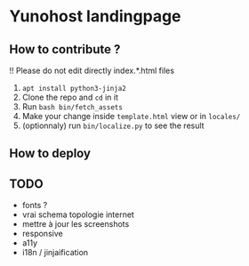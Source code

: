 # Yunohost landingpage

## How to contribute ?
!! Please do not edit directly index.*.html files

1. `apt install python3-jinja2`
1. Clone the repo and `cd` in it
2. Run `bash bin/fetch_assets`
3. Make your change inside `template.html` view or in `locales/`
4. (optionnaly) run `bin/localize.py` to see the result

## How to deploy

## TODO
- fonts ?
- vrai schema topologie internet
- mettre à jour les screenshots
- responsive
- a11y
- i18n / jinjaification

